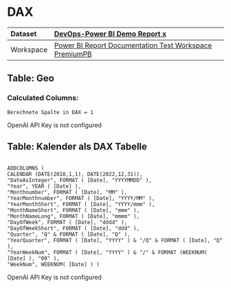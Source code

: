 



# DAX

|Dataset|[DevOps-Power BI Demo Report x](./../DevOps-Power-BI-Demo-Report-x.md)|
| :--- | :--- |
|Workspace|[Power BI Report Documentation Test Workspace PremiumPB](../../Workspaces/Power-BI-Report-Documentation-Test-Workspace-PremiumPB.md)|

## Table: Geo

### Calculated Columns:


```dax
Berechnete Spalte in DAX = 1
```

OpenAI API Key is not configured
## Table: Kalender als DAX Tabelle


```dax

ADDCOLUMNS (
CALENDAR (DATE(2018,1,1), DATE(2022,12,31)),
"DateAsInteger", FORMAT ( [Date], "YYYYMMDD" ),
"Year", YEAR ( [Date] ),
"Monthnumber", FORMAT ( [Date], "MM" ),
"YearMonthnumber", FORMAT ( [Date], "YYYY/MM" ),
"YearMonthShort", FORMAT ( [Date], "YYYY/mmm" ),
"MonthNameShort", FORMAT ( [Date], "mmm" ),
"MonthNameLong", FORMAT ( [Date], "mmmm" ),
"DayOfWeek", FORMAT ( [Date], "dddd" ),
"DayOfWeekShort", FORMAT ( [Date], "ddd" ),
"Quarter", "Q" & FORMAT ( [Date], "Q" ),
"YearQuarter", FORMAT ( [Date], "YYYY" ) & "/Q" & FORMAT ( [Date], "Q" ),
"YearWeekNum", FORMAT ( [Date], "YYYY" ) & "/" & FORMAT (WEEKNUM( [Date] ), "00" ),
"WeekNum", WEEKNUM( [Date] ) )

```

OpenAI API Key is not configured